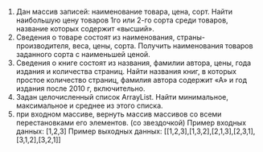 1. Дан массив записей: наименование товара, цена, сорт. Найти наибольшую цену товаров 1го или 2-го сорта среди товаров, название которых содержит «высший».
2. Сведения о товаре состоят из наименования, страны-производителя, веса, цены, сорта. Получить наименования товаров заданного сорта с наименьшей ценой.
3. Сведения о книге состоят из названия, фамилии автора, цены, года издания и количества страниц. Найти названия книг, в которых простое количество страниц, фамилия автора содержит «А» и год издания после 2010 г, включительно.
4. Задан целочисленный список ArrayList. Найти минимальное, максимальное и среднее из этого списка. 
5. при входном массиве, вернуть массив массивов со всеми перестановками его элементов. (со звездочкой)
   Пример входных данных:
   [1,2,3]
   Пример выходных данных:
   [[1,2,3],[1,3,2],[2,1,3],[2,3,1],[3,1,2],[3,2,1]]